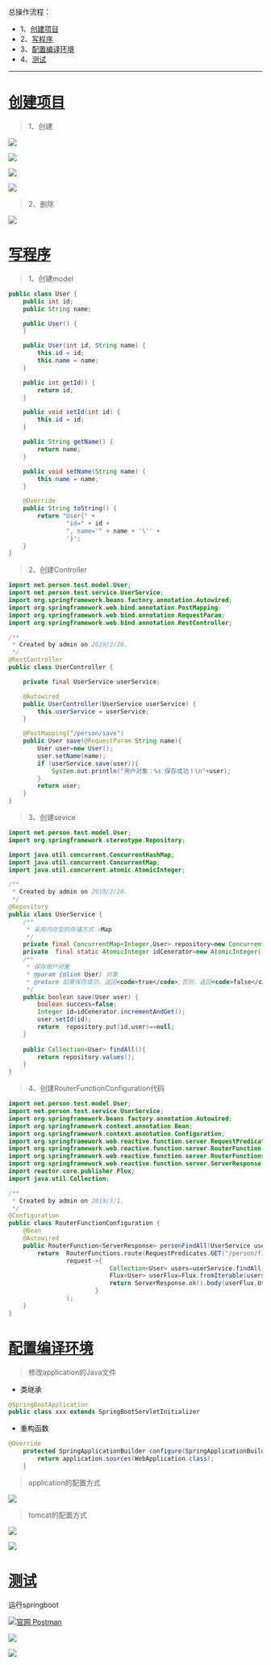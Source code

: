 总操作流程：
- 1、[创建项目](springBoot-01)
- 2、[写程序](springBoot-02)
- 3、[配置编译环境](springBoot-03)
- 4、[测试](springBoot-04)

***

# <a name="springBoot-01" href="#" >创建项目</a>

>1、创建

![](image/5-1.png)

![](image/5-2.png)

![](image/5-3.png)

![](image/5-5.png)

>2、删除

![](image/5-6.png)


# <a name="springBoot-02" href="#" >写程序</a>

> 1、创建model
```java
public class User {
    public int id;
    public String name;

    public User() {
    }

    public User(int id, String name) {
        this.id = id;
        this.name = name;
    }

    public int getId() {
        return id;
    }

    public void setId(int id) {
        this.id = id;
    }

    public String getName() {
        return name;
    }

    public void setName(String name) {
        this.name = name;
    }

    @Override
    public String toString() {
        return "User{" +
                "id=" + id +
                ", name='" + name + '\'' +
                '}';
    }
}
```

> 2、创建Controller
```java
import net.person.test.model.User;
import net.person.test.service.UserService;
import org.springframework.beans.factory.annotation.Autowired;
import org.springframework.web.bind.annotation.PostMapping;
import org.springframework.web.bind.annotation.RequestParam;
import org.springframework.web.bind.annotation.RestController;

/**
 * Created by admin on 2019/2/28.
 */
@RestController
public class UserController {

    private final UserService userService;

    @Autowired
    public UserController(UserService userService) {
        this.userService = userService;
    }

    @PostMapping("/person/save")
    public User save(@RequestParam String name){
        User user=new User();
        user.setName(name);
        if (userService.save(user)){
            System.out.println("用户对象：%s 保存成功！\n"+user);
        }
        return user;
    }
}

```

> 3、创建sevice

```java
import net.person.test.model.User;
import org.springframework.stereotype.Repository;

import java.util.concurrent.ConcurrentHashMap;
import java.util.concurrent.ConcurrentMap;
import java.util.concurrent.atomic.AtomicInteger;

/**
 * Created by admin on 2019/2/28.
 */
@Repository
public class UserService {
    /**
     * 采用内存型的存储方式->Map
     */
    private final ConcurrentMap<Integer,User> repository=new ConcurrentHashMap<>();
    private  final static AtomicInteger idCenerator=new AtomicInteger();
    /**
     * 保存用户对象
     * @param {@link User} 对象
     * @return 如果保存成功，返回<code>true</code>,否则，返回<code>false</code>
     */
    public boolean save(User user) {
        boolean success=false;
        Integer id=idCenerator.incrementAndGet();
        user.setId(id);
        return  repository.put(id,user)==null;
    }
    
    public Collection<User> findAll(){
        return repository.values();
    }
}

```

> 4、创建RouterFunctionConfiguration代码
```java
import net.person.test.model.User;
import net.person.test.service.UserService;
import org.springframework.beans.factory.annotation.Autowired;
import org.springframework.context.annotation.Bean;
import org.springframework.context.annotation.Configuration;
import org.springframework.web.reactive.function.server.RequestPredicates;
import org.springframework.web.reactive.function.server.RouterFunction;
import org.springframework.web.reactive.function.server.RouterFunctions;
import org.springframework.web.reactive.function.server.ServerResponse;
import reactor.core.publisher.Flux;
import java.util.Collection;

/**
 * Created by admin on 2019/3/1.
 */
@Configuration
public class RouterFunctionConfiguration {
    @Bean
    @Autowired
    public RouterFunction<ServerResponse> personFindAll(UserService userService){
        return  RouterFunctions.route(RequestPredicates.GET("/person/find/all"),
                request->{
                            Collection<User> users=userService.findAll();
                            Flux<User> userFlux=Flux.fromIterable(users);
                            return ServerResponse.ok().body(userFlux,User.class);
                        }
                );
    }
}
```
# <a name="springBoot-03" href="#" >配置编译环境</a>

> 修改application的Java文件

- 类继承

```java
@SpringBootApplication
public class xxx extends SpringBootServletInitializer
```

- 重构函数

```java
@Override
    protected SpringApplicationBuilder configure(SpringApplicationBuilder application) {
        return application.sources(WebApplication.class);
    }
```



> application的配置方式

![](image/3-10.png)

> tomcat的配置方式

![](image/3-11.png)

![](image/3-12.png)


# <a name="springBoot-04" href="#" >测试</a>

运行springboot

[![](https://img.shields.io/badge/官网-Postman-green.svg "官网 Postman")](https://www.getpostman.com/)

![](image/1-3.png)

![](image/1-2.png)
